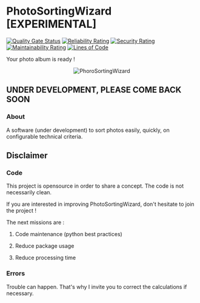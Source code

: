 # PhotoSortingWizard [EXPERIMENTAL]

[![Quality Gate Status](https://sonarcloud.io/api/project_badges/measure?project=YP522_PhotoSortingWizard&metric=alert_status)](https://sonarcloud.io/summary/new_code?id=YP522_PhotoSortingWizard) [![Reliability Rating](https://sonarcloud.io/api/project_badges/measure?project=YP522_PhotoSortingWizard&metric=reliability_rating)](https://sonarcloud.io/summary/new_code?id=YP522_PhotoSortingWizard) [![Security Rating](https://sonarcloud.io/api/project_badges/measure?project=YP522_PhotoSortingWizard&metric=security_rating)](https://sonarcloud.io/summary/new_code?id=YP522_PhotoSortingWizard) [![Maintainability Rating](https://sonarcloud.io/api/project_badges/measure?project=YP522_PhotoSortingWizard&metric=sqale_rating)](https://sonarcloud.io/summary/new_code?id=YP522_PhotoSortingWizard) [![Lines of Code](https://sonarcloud.io/api/project_badges/measure?project=YP522_PhotoSortingWizard&metric=ncloc)](https://sonarcloud.io/summary/new_code?id=YP522_PhotoSortingWizard)

 Your photo album is ready ! 

<p align="center">
  <img src="https://ypetit.web-edu.fr/photosortingwizard/PhotoSortingWizard_banner.png" title="PhoroSortingWizard">
</p>


## UNDER DEVELOPMENT, PLEASE COME BACK SOON
### About
A software (under development) to sort photos easily, quickly, on configurable technical criteria.


## Disclaimer
### Code
This project is opensource in order to share a concept.
The code is not necessarily clean.

If you are interested in improving PhotoSortingWizard, don't hesitate to join the project ! 

The next missions are :

1. Code maintenance (python best practices)

2. Reduce package usage

3. Reduce processing time

### Errors
Trouble can happen. That's why I invite you to correct the calculations if necessary.